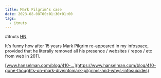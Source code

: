 ```yaml
---
title: Mark Pilgrim's case
date: 2023-08-08T00:01:30+01:00
tags:
  - itnuts
---
```

\#itnuts [HN](https://news.ycombinator.com/item?id=37041868)

It's funny how after 15 years Mark Pilgrim re-appeared in my infospace, provided that he literally removed all his presence / websites / repos / etc from web in 2011.

[www.hanselman.com/blog/410-...](https://www.hanselman.com/blog/410-gone-thoughts-on-mark-diveintomark-pilgrims-and-whys-infosuicides)

